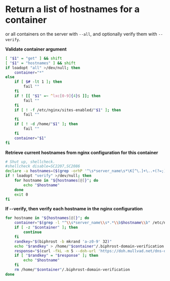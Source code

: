 # Return a list of hostnames for a container
or all containers on the server with `--all`, and optionally verify them with `--verify`.

**Validate container argument**
```bash
[ "$1" = "get" ] && shift
[ "$1" = "hostnames" ] && shift
if loadopt "all" >/dev/null; then
    container="*"
else
    if [ $# -lt 1 ]; then
        fail ""
    fi
    if ! [[ "$1" =~ ^lxc[0-9]{4}$ ]]; then
        fail ""
    fi
    if [ ! -f /etc/nginx/sites-enabled/"$1" ]; then
        fail ""
    fi
    if [ ! -d /home/"$1" ]; then
        fail ""
    fi
    container="$1"
fi
```


**Retrieve current hostnames from nginx configuration for this container**
```bash
# Shut up, shellcheck.
#shellcheck disable=SC2207,SC2086
declare -a hostnames=($(grep -orhP '^\s*server_name\s*\K[^\.]+\..+(?=;)' /etc/nginx/sites-enabled/$container))
if ! loadopt "verify" >/dev/null; then
    for hostname in "${hostnames[@]}"; do
        echo "$hostname"
    done
    exit 0
fi
```


**If --verify, then verify each hostname in the nginx configuration**
```bash
for hostname in "${hostnames[@]}"; do
    container="$(grep -l "^\\s*server_name\\s*.*\\b$hostname\\b" /etc/nginx/sites-enabled/* | xargs basename 2>/dev/null)"
    if [ -z "$container" ]; then
        continue
    fi
    randkey="$(biphrost -b mkrand 'a-z0-9' 32)"
    echo "$randkey" > /home/"$container"/.biphrost-domain-verification && chmod 0644 /home/"$container"/.biphrost-domain-verification
    response="$(curl -fkL -m 5 --doh-url 'https://doh.mullvad.net/dns-query' "$hostname"/.well-known/biphrost-domain-verification 2>/dev/null)"
    if [ "$randkey" = "$response" ]; then
        echo "$hostname"
    fi
    rm /home/"$container"/.biphrost-domain-verification
done
```